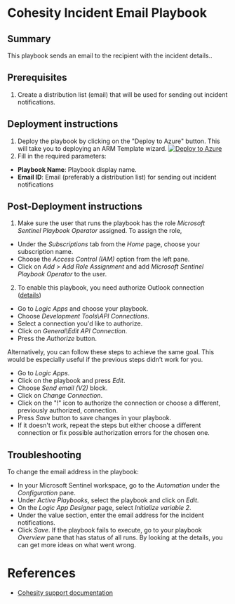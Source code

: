 # Cohesity Incident Email Playbook
## Summary
This playbook sends an email to the recipient with the incident details..

## Prerequisites
1. Create a distribution list (email) that will be used for sending out incident notifications.

## Deployment instructions
1. Deploy the playbook by clicking on the "Deploy to Azure" button. This will take you to deploying an ARM Template wizard.
[![Deploy to Azure](https://aka.ms/deploytoazurebutton)](https://portal.azure.com/#create/Microsoft.Template/uri/https%3A%2F%2Fraw.githubusercontent.com%2FAzure%2FAzure-Sentinel%2Fmaster%2FSolutions%2FCohesitySecurity%2FPlaybooks%2FCohesity_Send_Incident_Email%2Fazuredeploy.json)
2. Fill in the required parameters:
* __Playbook Name__: Playbook display name.
* __Email ID__: Email (preferably a distribution list) for sending out incident notifications

## Post-Deployment instructions
1. Make sure the user that runs the playbook has the role _Microsoft Sentinel Playbook Operator_ assigned. To assign the role,
* Under the _Subscriptions_ tab from the _Home_ page, choose your subscription name.
* Choose the _Access Control (IAM)_ option from the left pane.
* Click on _Add > Add Role Assignment_ and add _Microsoft Sentinel Playbook Operator_ to the user.

2. To enable this playbook, you need authorize Outlook connection ([details](https://techcommunity.microsoft.com/t5/microsoft-sentinel-blog/understanding-api-connections-for-your-microsoft-sentinel/ba-p/2593973))
* Go to _Logic Apps_ and choose your playbook.
* Choose _Development Tools\API Connections_.
* Select a connection you'd like to authorize.
* Click on _General\Edit API Connection_.
* Press the _Authorize_ button.

Alternatively, you can follow these steps to achieve the same goal. This would be especially useful if the previous steps didn’t work for you.
* Go to _Logic Apps_.
* Click on the playbook and press _Edit_.
* Choose _Send email (V2)_ block.
* Click on _Change Connection_.
* Click on the "!" icon to authorize the connection or choose a different, previously authorized, connection.
* Press _Save_ button to save changes in your playbook.
* If it doesn't work, repeat the steps but either choose a different connection or fix possible authorization errors for the chosen one.

## Troubleshooting
To change the email address in the playbook:
* In your Microsoft Sentinel workspace, go to the _Automation_ under the _Configuration_ pane.
* Under _Active Playbooks_, select the playbook and click on _Edit_.
* On the _Logic App Designer_ page, select _Initialize variable 2_.
* Under the value section, enter the email address for the incident notifications.
* Click _Save_.
If the playbook fails to execute, go to your playbook _Overview_ pane that has status of all runs. By looking at the details, you can get more ideas on what went wrong.

#  References
 - [Cohesity support documentation](https://docs.cohesity.com/ui/login?redirectPath=%2FHomePage%2FContent%2FTechGuides%2FTechnicalGuides.htm)
